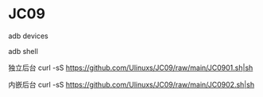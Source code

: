 # JC09

adb devices

adb shell

独立后台
curl -sS https://github.com/Ulinuxs/JC09/raw/main/JC0901.sh|sh

内嵌后台
curl -sS https://github.com/Ulinuxs/JC09/raw/main/JC0902.sh|sh
